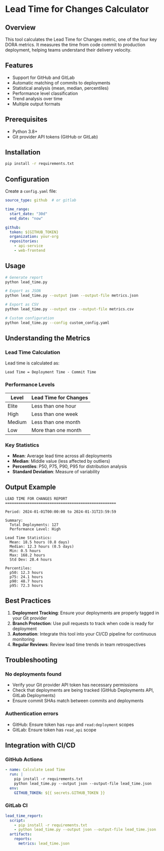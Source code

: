 # Lead Time for Changes Calculator

## Overview
This tool calculates the Lead Time for Changes metric, one of the four key DORA metrics. It measures the time from code commit to production deployment, helping teams understand their delivery velocity.

## Features
- Support for GitHub and GitLab
- Automatic matching of commits to deployments
- Statistical analysis (mean, median, percentiles)
- Performance level classification
- Trend analysis over time
- Multiple output formats

## Prerequisites
- Python 3.8+
- Git provider API tokens (GitHub or GitLab)

## Installation

```bash
pip install -r requirements.txt
```

## Configuration

Create a `config.yaml` file:

```yaml
source_type: github  # or gitlab

time_range:
  start_date: "30d"
  end_date: "now"

github:
  token: ${GITHUB_TOKEN}
  organization: your-org
  repositories:
    - api-service
    - web-frontend
```

## Usage

```bash
# Generate report
python lead_time.py

# Export as JSON
python lead_time.py --output json --output-file metrics.json

# Export as CSV
python lead_time.py --output csv --output-file metrics.csv

# Custom configuration
python lead_time.py --config custom_config.yaml
```

## Understanding the Metrics

### Lead Time Calculation
Lead time is calculated as:
```text
Lead Time = Deployment Time - Commit Time
```

### Performance Levels
| Level | Lead Time for Changes |
|-------|----------------------|
| Elite | Less than one hour |
| High | Less than one week |
| Medium | Less than one month |
| Low | More than one month |

### Key Statistics
- **Mean**: Average lead time across all deployments
- **Median**: Middle value (less affected by outliers)
- **Percentiles**: P50, P75, P90, P95 for distribution analysis
- **Standard Deviation**: Measure of variability

## Output Example

```text
LEAD TIME FOR CHANGES REPORT
==================================================

Period: 2024-01-01T00:00:00 to 2024-01-31T23:59:59

Summary:
  Total Deployments: 127
  Performance Level: High

Lead Time Statistics:
  Mean: 18.5 hours (0.8 days)
  Median: 12.3 hours (0.5 days)
  Min: 0.5 hours
  Max: 168.2 hours
  Std Dev: 28.4 hours

Percentiles:
  p50: 12.3 hours
  p75: 24.1 hours
  p90: 48.7 hours
  p95: 72.3 hours
```

## Best Practices

1. **Deployment Tracking**: Ensure your deployments are properly tagged in your Git provider
2. **Branch Protection**: Use pull requests to track when code is ready for deployment
3. **Automation**: Integrate this tool into your CI/CD pipeline for continuous monitoring
4. **Regular Reviews**: Review lead time trends in team retrospectives

## Troubleshooting

### No deployments found
- Verify your Git provider API token has necessary permissions
- Check that deployments are being tracked (GitHub Deployments API, GitLab Deployments)
- Ensure commit SHAs match between commits and deployments

### Authentication errors
- GitHub: Ensure token has `repo` and `read:deployment` scopes
- GitLab: Ensure token has `read_api` scope

## Integration with CI/CD

### GitHub Actions
```yaml
- name: Calculate Lead Time
  run: |
    pip install -r requirements.txt
    python lead_time.py --output json --output-file lead_time.json
  env:
    GITHUB_TOKEN: ${{ secrets.GITHUB_TOKEN }}
```

### GitLab CI
```yaml
lead_time_report:
  script:
    - pip install -r requirements.txt
    - python lead_time.py --output json --output-file lead_time.json
  artifacts:
    reports:
      metrics: lead_time.json
```
